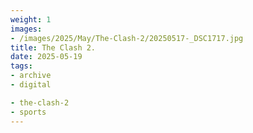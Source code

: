 ```yaml
---
weight: 1
images:
- /images/2025/May/The-Clash-2/20250517-_DSC1717.jpg
title: The Clash 2.
date: 2025-05-19
tags:
- archive
- digital

- the-clash-2
- sports
---
```


